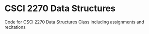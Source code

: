 # CSCI 2270 Data Structures
 Code for CSCI 2270 Data Structures Class including assignments and recitations
